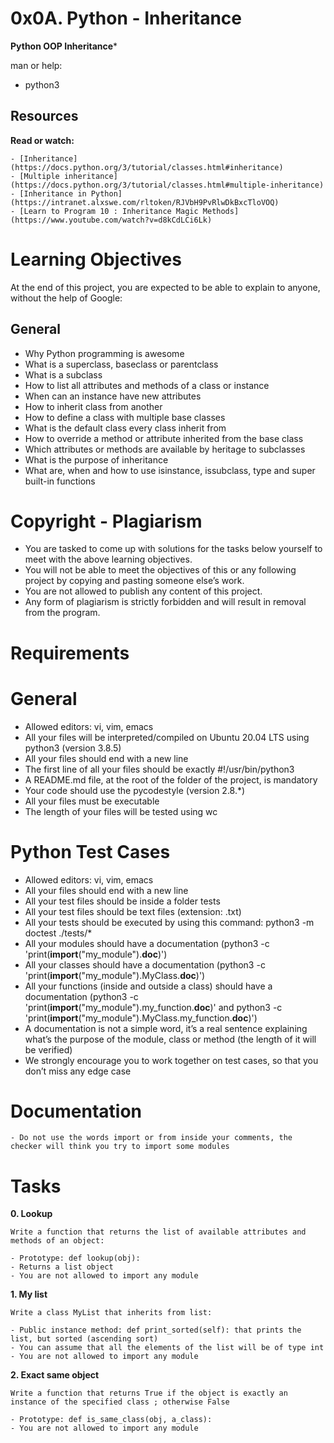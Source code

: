 # 0x0A. Python - Inheritance

**Python OOP Inheritance***

man or help:

- python3

## Resources

**Read or watch:**

    - [Inheritance](https://docs.python.org/3/tutorial/classes.html#inheritance)
    - [Multiple inheritance](https://docs.python.org/3/tutorial/classes.html#multiple-inheritance)
    - [Inheritance in Python](https://intranet.alxswe.com/rltoken/RJVbH9PvRlwDkBxcTloVOQ)
    - [Learn to Program 10 : Inheritance Magic Methods](https://www.youtube.com/watch?v=d8kCdLCi6Lk)

# Learning Objectives

At the end of this project, you are expected to be able to explain to anyone, without the help of Google:

## General

- Why Python programming is awesome
- What is a superclass, baseclass or parentclass
- What is a subclass
- How to list all attributes and methods of a class or instance
- When can an instance have new attributes
- How to inherit class from another
- How to define a class with multiple base classes 
- What is the default class every class inherit from
- How to override a method or attribute inherited from the base class
- Which attributes or methods are available by heritage to subclasses
- What is the purpose of inheritance
- What are, when and how to use isinstance, issubclass, type and super built-in functions

# Copyright - Plagiarism

- You are tasked to come up with solutions for the tasks below yourself to meet with the above learning objectives.
- You will not be able to meet the objectives of this or any following project by copying and pasting someone else’s work. 
- You are not allowed to publish any content of this project.
- Any form of plagiarism is strictly forbidden and will result in removal from the program.
 
# Requirements

# General

- Allowed editors: vi, vim, emacs
- All your files will be interpreted/compiled on Ubuntu 20.04 LTS using python3 (version 3.8.5)
- All your files should end with a new line
- The first line of all your files should be exactly #!/usr/bin/python3
- A README.md file, at the root of the folder of the project, is mandatory
- Your code should use the pycodestyle (version 2.8.*)
- All your files must be executable
- The length of your files will be tested using wc

# Python Test Cases

- Allowed editors: vi, vim, emacs
- All your files should end with a new line
- All your test files should be inside a folder tests
- All your test files should be text files (extension: .txt)
- All your tests should be executed by using this command: python3 -m doctest ./tests/*
- All your modules should have a documentation (python3 -c 'print(__import__("my\_module").__doc__)')
- All your classes should have a documentation (python3 -c 'print(__import__("my\_module").MyClass.__doc__)')
- All your functions (inside and outside a class) should have a documentation (python3 -c 'print(__import__("my\_module").my\_function.__doc__)' and python3 -c 'print(__import__("my\_module").MyClass.my\_function.__doc__)')
- A documentation is not a simple word, it’s a real sentence explaining what’s the purpose of the module, class or method (the length of it will be verified)
- We strongly encourage you to work together on test cases, so that you don’t miss any edge case

# Documentation

	- Do not use the words import or from inside your comments, the checker will think you try to import some modules

# Tasks

**0. Lookup**
	
	Write a function that returns the list of available attributes and methods of an object:
	
	- Prototype: def lookup(obj):
	- Returns a list object
	- You are not allowed to import any module

**1. My list**

	Write a class MyList that inherits from list:

	- Public instance method: def print_sorted(self): that prints the list, but sorted (ascending sort)
	- You can assume that all the elements of the list will be of type int
	- You are not allowed to import any module

**2. Exact same object**

	Write a function that returns True if the object is exactly an instance of the specified class ; otherwise False
	
	- Prototype: def is_same_class(obj, a_class):
	- You are not allowed to import any module
